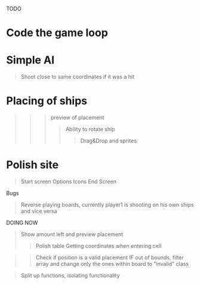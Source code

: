 TODO

# Code the game loop
> 
# Simple AI
> Shoot close to same coordinates if it was a hit
# Placing of ships
>>> preview of placement
>>>> Ability to rotate ship
>>>>> Drag&Drop and sprites
# Polish site
> Start screen
> Options
> Icons
> End Screen

Bugs
> Reverse playing boards, currently player1 is shooting on his own ships and vice versa

DOING NOW
> Show amount left and preview placement
>> Polish table
> Getting coordinates when entering cell

>> Check if position is a valid placement
>> IF out of bounds, filter array and change only the ones within board to "invalid" class

> Split up functions, isolating functionality